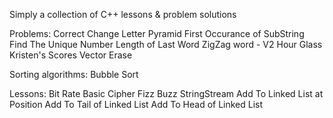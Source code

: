 Simply a collection of C++ lessons & problem solutions

Problems:
    Correct Change
    Letter Pyramid
    First Occurance of SubString
    Find The Unique Number
    Length of Last Word
    ZigZag word - V2
    Hour Glass
    Kristen's Scores
    Vector Erase

Sorting algorithms:
    Bubble Sort

Lessons:
    Bit Rate
    Basic Cipher
    Fizz Buzz
    StringStream
    Add To Linked List at Position
    Add To Tail of Linked List
    Add To Head of Linked List